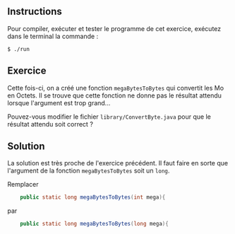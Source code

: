 
Instructions
--------------------------------------------------------------------------------

Pour compiler, exécuter et tester le programme de cet exercice, 
exécutez dans le terminal la commande :

    $ ./run


Exercice
--------------------------------------------------------------------------------

Cette fois-ci, on a créé une fonction `megaBytesToBytes` qui convertit les Mo en Octets. Il se trouve que cette fonction ne donne pas le résultat attendu lorsque l'argument est trop grand...

Pouvez-vous modifier le fichier `library/ConvertByte.java` pour que le résultat attendu soit correct ?

Solution
--------------------------------------------------------------------------------

La solution est très proche de l'exercice précédent. Il faut faire en sorte que l'argument de la fonction `megaBytesToBytes` soit un `long`.

Remplacer 
```java
    public static long megaBytesToBytes(int mega){
````
par
```java
    public static long megaBytesToBytes(long mega){
````
